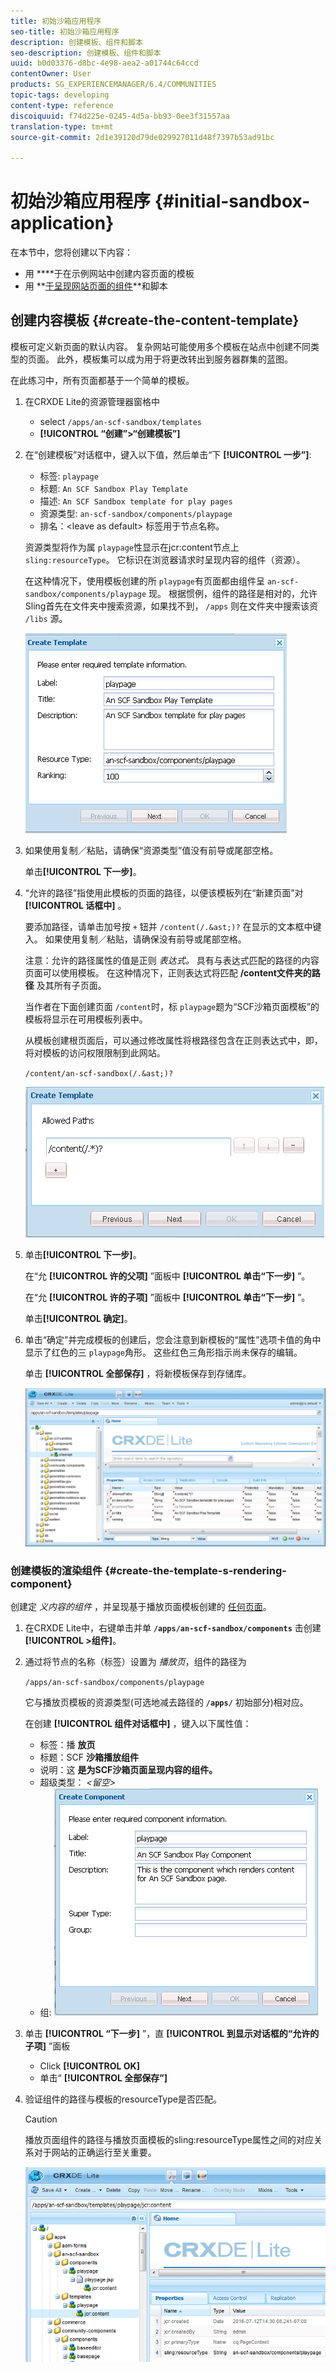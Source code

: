 ```yaml
---
title: 初始沙箱应用程序
seo-title: 初始沙箱应用程序
description: 创建模板、组件和脚本
seo-description: 创建模板、组件和脚本
uuid: b0d03376-d8bc-4e98-aea2-a01744c64ccd
contentOwner: User
products: SG_EXPERIENCEMANAGER/6.4/COMMUNITIES
topic-tags: developing
content-type: reference
discoiquuid: f74d225e-0245-4d5a-bb93-0ee3f31557aa
translation-type: tm+mt
source-git-commit: 2d1e39120d79de029927011d48f7397b53ad91bc

---
```



# 初始沙箱应用程序 {#initial-sandbox-application}

在本节中，您将创建以下内容：

* 用 **[](#createthepagetemplate)**于在示例网站中创建内容页面的模板
* 用 **[于呈现网站页面的组件](#create-the-template-s-rendering-component)**和脚本

## 创建内容模板 {#create-the-content-template}

模板可定义新页面的默认内容。 复杂网站可能使用多个模板在站点中创建不同类型的页面。 此外，模板集可以成为用于将更改转出到服务器群集的蓝图。

在此练习中，所有页面都基于一个简单的模板。

1. 在CRXDE Lite的资源管理器窗格中

   * select `/apps/an-scf-sandbox/templates`
   * **[!UICONTROL “创建”>“创建模板”]**

1. 在“创建模板”对话框中，键入以下值，然后单击“下 **[!UICONTROL 一步”]**:

   * 标签: `playpage`
   * 标题: `An SCF Sandbox Play Template`
   * 描述: `An SCF Sandbox template for play pages`
   * 资源类型: `an-scf-sandbox/components/playpage`
   * 排名：&lt;leave as default>
   标签用于节点名称。

   资源类型将作为属 `playpage`性显示在jcr:content节点上 `sling:resourceType`。 它标识在浏览器请求时呈现内容的组件（资源）。

   在这种情况下，使用模板创建的所 `playpage`有页面都由组件呈 `an-scf-sandbox/components/playpage` 现。 根据惯例，组件的路径是相对的，允许Sling首先在文件夹中搜索资源，如果找不到， `/apps` 则在文件夹中搜索该资 `/libs` 源。

   ![chlimage_1-75](assets/chlimage_1-75.png)

1. 如果使用复制／粘贴，请确保“资源类型”值没有前导或尾部空格。

   单击&#x200B;**[!UICONTROL 下一步]**。

1. “允许的路径”指使用此模板的页面的路径，以便该模板列在“新建页面”对 **[!UICONTROL 话框中]** 。

   要添加路径，请单击加号按 `+` 钮并 `/content(/.&ast;)?` 在显示的文本框中键入。 如果使用复制／粘贴，请确保没有前导或尾部空格。

   注意：允许的路径属性的值是正则 *表达式。* 具有与表达式匹配的路径的内容页面可以使用模板。 在这种情况下，正则表达式将匹配 **/content文件夹的路径** 及其所有子页面。

   当作者在下面创建页面 `/content`时，标 `playpage`题为“SCF沙箱页面模板”的模板将显示在可用模板列表中。

   从模板创建根页面后，可以通过修改属性将根路径包含在正则表达式中，即，将对模板的访问权限限制到此网站。

   `/content/an-scf-sandbox(/.&ast;)?`

   ![chlimage_1-76](assets/chlimage_1-76.png)

1. 单击&#x200B;**[!UICONTROL 下一步]**。

   在“允 **[!UICONTROL 许的父项]** ”面板中 **[!UICONTROL 单击“下一步]** ”。

   在“允 **[!UICONTROL 许的子项]** ”面板中 **[!UICONTROL 单击“下一步]** ”。

   单击&#x200B;**[!UICONTROL 确定]**。

1. 单击“确定”并完成模板的创建后，您会注意到新模板的“属性”选项卡值的角中显示了红色的三 `playpage`角形。 这些红色三角形指示尚未保存的编辑。

   单击 **[!UICONTROL 全部保存]** ，将新模板保存到存储库。

   ![chlimage_1-77](assets/chlimage_1-77.png)

### 创建模板的渲染组件 {#create-the-template-s-rendering-component}

创建定 *义内容的组件* ，并呈现基于播放页面模板创建的 [任何页面](#createthepagetemplate)。

1. 在CRXDE Lite中，右键单击并单 **`/apps/an-scf-sandbox/components`** 击创建 **[!UICONTROL >组件]**。
1. 通过将节点的名称（标签）设置为 *播放页*，组件的路径为

   `/apps/an-scf-sandbox/components/playpage`

   它与播放页模板的资源类型(可选地减去路径的 **`/apps/`** 初始部分)相对应。

   在创建 **[!UICONTROL 组件对话框中]** ，键入以下属性值：

   * 标签：播 **放页**
   * 标题：SCF **沙箱播放组件**
   * 说明：这 **是为SCF沙箱页面呈现内容的组件。**
   * 超级类型： *&lt;留空>*
   * 组:
   ![chlimage_1-78](assets/chlimage_1-78.png)

1. 单击 **[!UICONTROL “下一步]** ”，直 **[!UICONTROL 到显示对话框的“允许的子项]** ”面板

   * Click **[!UICONTROL OK]**
   * 单击“ **[!UICONTROL 全部保存”]**

1. 验证组件的路径与模板的resourceType是否匹配。

   >[!CAUTION]
   >
   >播放页面组件的路径与播放页面模板的sling:resourceType属性之间的对应关系对于网站的正确运行至关重要。

   ![chlimage_1-79](assets/chlimage_1-79.png)